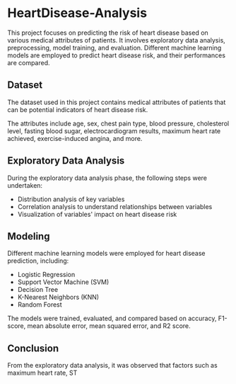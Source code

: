 # HeartDisease-Analysis

This project focuses on predicting the risk of heart disease based on various medical attributes of patients. It involves exploratory data analysis, preprocessing, model training, and evaluation. Different machine learning models are employed to predict heart disease risk, and their performances are compared.

## Dataset

The dataset used in this project contains medical attributes of patients that can be potential indicators of heart disease risk. 

The attributes include age, sex, chest pain type, blood pressure, cholesterol level, fasting blood sugar, electrocardiogram results, maximum heart rate achieved, exercise-induced angina, and more.

## Exploratory Data Analysis

During the exploratory data analysis phase, the following steps were undertaken:

- Distribution analysis of key variables
- Correlation analysis to understand relationships between variables
- Visualization of variables' impact on heart disease risk

## Modeling

Different machine learning models were employed for heart disease prediction, including:

- Logistic Regression
- Support Vector Machine (SVM)
- Decision Tree
- K-Nearest Neighbors (KNN)
- Random Forest

The models were trained, evaluated, and compared based on accuracy, F1-score, mean absolute error, mean squared error, and R2 score.

## Conclusion

From the exploratory data analysis, it was observed that factors such as maximum heart rate, ST


